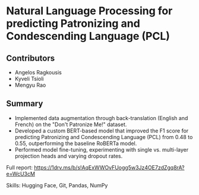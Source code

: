 # Natural Language Processing for predicting Patronizing and Condescending Language (PCL)

## Contributors

- Angelos Ragkousis
- Kyveli Tsioli
- Mengyu Rao

## Summary

- Implemented data augmentation through back-translation (English and French) on the "Don't Patronize Me!" dataset.
- Developed a custom BERT-based model that improved the F1 score for predicting Patronizing and Condescending Language (PCL) from 0.48 to 0.55, outperforming the baseline RoBERTa model.
- Performed model fine-tuning, experimenting with single vs. multi-layer projection heads and varying dropout rates.

Full report: https://1drv.ms/b/s!AqExWWOvFUogg5w3Jz4OE7zdZgq8rA?e=WcU3cM 

Skills: Hugging Face, Git, Pandas, NumPy
